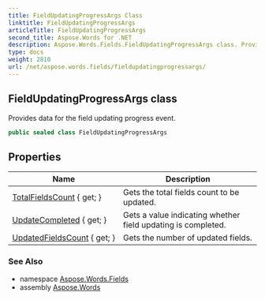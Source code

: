 ```yaml
---
title: FieldUpdatingProgressArgs Class
linktitle: FieldUpdatingProgressArgs
articleTitle: FieldUpdatingProgressArgs
second_title: Aspose.Words for .NET
description: Aspose.Words.Fields.FieldUpdatingProgressArgs class. Provides data for the field updating progress event in C#.
type: docs
weight: 2810
url: /net/aspose.words.fields/fieldupdatingprogressargs/
---
```

## FieldUpdatingProgressArgs class

Provides data for the field updating progress event.

```csharp
public sealed class FieldUpdatingProgressArgs
```

## Properties

| Name | Description |
| --- | --- |
| [TotalFieldsCount](../../aspose.words.fields/fieldupdatingprogressargs/totalfieldscount/) { get; } | Gets the total fields count to be updated. |
| [UpdateCompleted](../../aspose.words.fields/fieldupdatingprogressargs/updatecompleted/) { get; } | Gets a value indicating whether field updating is completed. |
| [UpdatedFieldsCount](../../aspose.words.fields/fieldupdatingprogressargs/updatedfieldscount/) { get; } | Gets the number of updated fields. |

### See Also

* namespace [Aspose.Words.Fields](../../aspose.words.fields/)
* assembly [Aspose.Words](../../)
